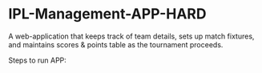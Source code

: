 # IPL-Management-APP-HARD
A web-application that keeps track of team details, sets up match fixtures, and maintains scores & points table as the tournament proceeds.

Steps to run APP:
